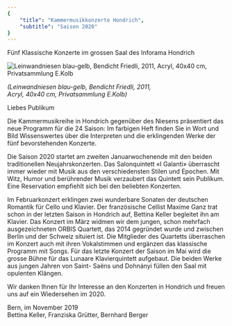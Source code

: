 ```yaml
---
{
    "title": "Kammermusikkonzerte Hondrich",
    "subtitle": "Saison 2020"
}
---
```


Fünf Klassische Konzerte im grossen Saal des Inforama Hondrich

![Leinwandniesen blau-gelb, Bendicht Friedli, 2011, Acryl, 40x40 cm, Privatsammlung E.Kolb](/2020_niesen.jpg)

_(Leinwandniesen blau-gelb, Bendicht Friedli, 2011,   
Acryl, 40x40 cm, Privatsammlung E.Kolb)_

Liebes Publikum

Die Kammermusikreihe in Hondrich gegenüber des Niesens präsentiert das
neue Programm für die 24 Saison: Im farbigen Heft finden Sie in Wort und
Bild Wissenswertes über die Interpreten und die erklingenden Werke der fünf
bevorstehenden Konzerte.

Die Saison 2020 startet am zweiten Januarwochenende mit den beiden traditionellen
Neujahrskonzerten. Das Salonquintett «I Galanti» überrascht immer wieder
mit Musik aus den verschiedensten Stilen und Epochen. Mit Witz, Humor
und berührender Musik verzaubert das Quintett sein Publikum. Eine Reservation
empfiehlt sich bei den beliebten Konzerten.

Im Februarkonzert erklingen zwei wunderbare Sonaten der deutschen Romantik
für Cello und Klavier. Der französische Cellist Maxime Ganz trat schon in
der letzten Saison in Hondrich auf, Bettina Keller begleitet ihn am Klavier.
Das Konzert im März widmen wir dem jungen, schon mehrfach ausgezeichneten
ORBIS Quartett, das 2014 gegründet wurde und zwischen Berlin und der
Schweiz situiert ist. Die Mitglieder des Quartetts überraschen im Konzert auch
mit ihren Vokalstimmen und ergänzen das klassische Programm mit Songs.
Für das letzte Konzert der Saison im Mai wird die grosse Bühne für das Lunaare
Klavierquintett aufgebaut. Die beiden Werke aus jungen Jahren von Saint-
Saëns und Dohnányi füllen den Saal mit opulenten Klängen.

Wir danken Ihnen für Ihr Interesse an den Konzerten in Hondrich und freuen
uns auf ein Wiedersehen im 2020.

Bern, im November 2019  
Bettina Keller, Franziska Grütter, Bernhard Berger
